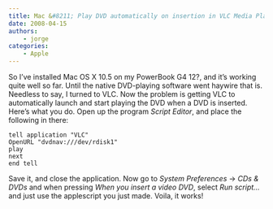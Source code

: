 ```yaml
---
title: Mac &#8211; Play DVD automatically on insertion in VLC Media Player
date: 2008-04-15
authors:
    - jorge
categories:
    - Apple
---
```

So I’ve installed Mac OS X 10.5 on my PowerBook G4 12?, and it’s working quite well so far. Until the native DVD-playing software went haywire that is. Needless to say, I turned to VLC. Now the problem is getting VLC to automatically launch and start playing the DVD when a DVD is inserted. Here’s what you do. Open up the program *Script Editor*, and place the following in there:

```
tell application "VLC"
OpenURL "dvdnav:///dev/rdisk1"
play
next
end tell

```

Save it, and close the application. Now go to *System Preferences* -&gt; *CDs &amp; DVDs* and when pressing *When you insert a video DVD*, select *Run script…* and just use the applescript you just made. Voila, it works!

